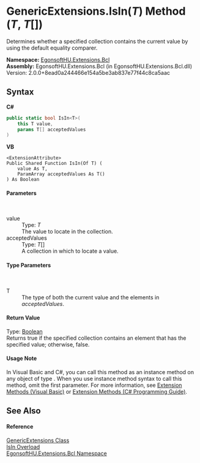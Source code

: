 # GenericExtensions.IsIn(*T*) Method (*T*, *T*[])
 

Determines whether a specified collection contains the current value by using the default equality comparer.

**Namespace:**&nbsp;<a href="N_EgonsoftHU_Extensions_Bcl.md">EgonsoftHU.Extensions.Bcl</a><br />**Assembly:**&nbsp;EgonsoftHU.Extensions.Bcl (in EgonsoftHU.Extensions.Bcl.dll) Version: 2.0.0+8ead0a244466e154a5be3ab837e77f44c8ca5aac

## Syntax

**C#**<br />
``` C#
public static bool IsIn<T>(
	this T value,
	params T[] acceptedValues
)

```

**VB**<br />
``` VB
<ExtensionAttribute>
Public Shared Function IsIn(Of T) ( 
	value As T,
	ParamArray acceptedValues As T()
) As Boolean
```


#### Parameters
&nbsp;<dl><dt>value</dt><dd>Type: *T*<br />The value to locate in the collection.</dd><dt>acceptedValues</dt><dd>Type: *T*[]<br />A collection in which to locate a value.</dd></dl>

#### Type Parameters
&nbsp;<dl><dt>T</dt><dd>The type of both the current value and the elements in *acceptedValues*.</dd></dl>

#### Return Value
Type: <a href="https://docs.microsoft.com/dotnet/api/system.boolean" target="_blank" rel="noopener noreferrer">Boolean</a><br />Returns true if the specified collection contains an element that has the specified value; otherwise, false.

#### Usage Note
In Visual Basic and C#, you can call this method as an instance method on any object of type . When you use instance method syntax to call this method, omit the first parameter. For more information, see <a href="https://docs.microsoft.com/dotnet/visual-basic/programming-guide/language-features/procedures/extension-methods" target="_blank" rel="noopener noreferrer">Extension Methods (Visual Basic)</a> or <a href="https://docs.microsoft.com/dotnet/csharp/programming-guide/classes-and-structs/extension-methods" target="_blank" rel="noopener noreferrer">Extension Methods (C# Programming Guide)</a>.

## See Also


#### Reference
<a href="T_EgonsoftHU_Extensions_Bcl_GenericExtensions.md">GenericExtensions Class</a><br /><a href="Overload_EgonsoftHU_Extensions_Bcl_GenericExtensions_IsIn.md">IsIn Overload</a><br /><a href="N_EgonsoftHU_Extensions_Bcl.md">EgonsoftHU.Extensions.Bcl Namespace</a><br />